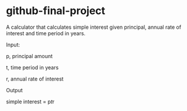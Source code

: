 # github-final-project
A calculator that calculates simple interest given principal, annual rate of interest and time period in years.

Input:
  
   p, principal amount
   
   t, time period in years
   
   r, annual rate of interest

Output
  
   simple interest = p*t*r
